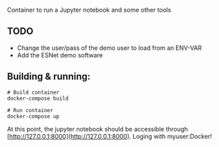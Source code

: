 Container to run a Jupyter notebook and some other tools

## TODO

- Change the user/pass of the demo user to load from an ENV-VAR
- Add the ESNet demo software

## Building & running:
~~~
# Build container
docker-compose build

# Run container
docker-compose up
~~~
At this point, the jupyter notebook should be accessible through
[http://127.0.0.1:8000](http://127.0.0.1:8000). Loging with 
myuser:Docker!
